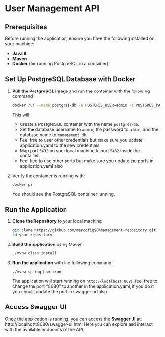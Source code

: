 # User Management API

## Prerequisites

Before running the application, ensure you have the following installed on your machine:

- **Java 8** 
- **Maven**
- **Docker** (for running PostgreSQL in a container)

## Set Up PostgreSQL Database with Docker

1. **Pull the PostgreSQL image** and run the container with the following command:

    ```bash
    docker run --name postgres-db -e POSTGRES_USER=admin -e POSTGRES_PASSWORD=admin -e POSTGRES_DB=management_db -p 5432:5432 -d postgres:latest
    ```

    This will:
    - Create a PostgreSQL container with the name `postgres-db`.
    - Set the database username to `admin`, the password to `admin`, and the database name to `management_db`.
    - Feel free to user other credentials but make sure you update application.yaml to the new credentials
    - Map port `5432` on your local machine to port `5432` inside the container.
    - Feel free to use other ports but make sure you update the ports in application.yaml also

2. Verify the container is running with:

    ```bash
    docker ps
    ```

    You should see the PostgreSQL container running.

## Run the Application

1. **Clone the Repository** to your local machine:

    ```bash
    git clone https://github.com/marcofig98/management-repository.git
    cd your-repository
    ```

2. **Build the application** using Maven:

    ```bash
    ./mvnw clean install
    ```

3. **Run the application** with the following command:

    ```bash
    ./mvnw spring-boot:run
    ```

    The application will start running on `http://localhost:8080`.
    feel free to change the port "8080" to another in the application.yaml, if you do it you should update the port in swagger url also

## Access Swagger UI

Once the application is running, you can access the **Swagger UI** at: http://localhost:8080/swagger-ui.html
Here you can explore and interact with the available endpoints of the API.




